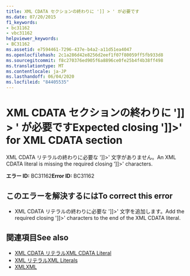 ```yaml
---
title: XML CDATA セクションの終わりに ']] > ' が必要です
ms.date: 07/20/2015
f1_keywords:
- bc31162
- vbc31162
helpviewer_keywords:
- BC31162
ms.assetid: e7594461-7296-437e-b4a2-a11d51ea4047
ms.openlocfilehash: 2c1a286d42e8256d2eef1f07f80059ff5fb933d8
ms.sourcegitcommit: f8c270376ed905f6a8896ce0fe25b4f4b38ff498
ms.translationtype: MT
ms.contentlocale: ja-JP
ms.lasthandoff: 06/04/2020
ms.locfileid: "84405535"
---
```

# <a name="expected-closing--for-xml-cdata-section"></a><span data-ttu-id="7f8fb-102">XML CDATA セクションの終わりに ']] > ' が必要です</span><span class="sxs-lookup"><span data-stu-id="7f8fb-102">Expected closing ']]>' for XML CDATA section</span></span>
<span data-ttu-id="7f8fb-103">XML CDATA リテラルの終わりに必要な ']]>' 文字がありません。</span><span class="sxs-lookup"><span data-stu-id="7f8fb-103">An XML CDATA literal is missing the required closing ']]>' characters.</span></span>  
  
 <span data-ttu-id="7f8fb-104">**エラー ID:** BC31162</span><span class="sxs-lookup"><span data-stu-id="7f8fb-104">**Error ID:** BC31162</span></span>  
  
## <a name="to-correct-this-error"></a><span data-ttu-id="7f8fb-105">このエラーを解決するには</span><span class="sxs-lookup"><span data-stu-id="7f8fb-105">To correct this error</span></span>  
  
- <span data-ttu-id="7f8fb-106">XML CDATA リテラルの終わりに必要な ']]>' 文字を追加します。</span><span class="sxs-lookup"><span data-stu-id="7f8fb-106">Add the required closing ']]>' characters to the end of the XML CDATA literal.</span></span>  
  
## <a name="see-also"></a><span data-ttu-id="7f8fb-107">関連項目</span><span class="sxs-lookup"><span data-stu-id="7f8fb-107">See also</span></span>

- [<span data-ttu-id="7f8fb-108">XML CDATA リテラル</span><span class="sxs-lookup"><span data-stu-id="7f8fb-108">XML CDATA Literal</span></span>](../language-reference/xml-literals/xml-cdata-literal.md)
- [<span data-ttu-id="7f8fb-109">XML リテラル</span><span class="sxs-lookup"><span data-stu-id="7f8fb-109">XML Literals</span></span>](../language-reference/xml-literals/index.md)
- [<span data-ttu-id="7f8fb-110">XML</span><span class="sxs-lookup"><span data-stu-id="7f8fb-110">XML</span></span>](../programming-guide/language-features/xml/index.md)
